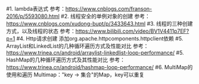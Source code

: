#1. lambda表达式
    参考：https://www.cnblogs.com/franson-2016/p/5593080.html
#2. 线程安全的单例对象的创建
    参考：https://www.cnblogs.com/xudong-bupt/p/3433643.html
#3. 线程的三种创建方式，以及线程的状态
    参考：https://www.bilibili.com/video/BV1V4411p7EF?p=1
#4. Http请求创建
    添加org.apache.httpcomponents.httpclient依赖
#5. ArrayList和LinkedList的几种循环遍历方式及性能对比
    参考：https://www.trinea.cn/android/arraylist-linkedlist-loop-performance/
#5. HashMap的几种循环遍历方式及其性能对比
    参考：https://www.trinea.cn/android/hashmap-loop-performance/
#6. MultiMap的使用和遍历
    Multimap："key -> 集合"的Map，key可以重复